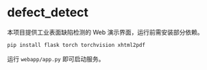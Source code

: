 # defect_detect

本项目提供工业表面缺陷检测的 Web 演示界面，运行前需安装部分依赖。

```bash
pip install flask torch torchvision xhtml2pdf
```

运行 `webapp/app.py` 即可启动服务。